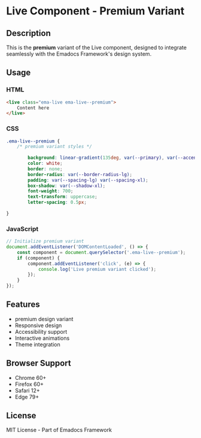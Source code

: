 # Live Component - Premium Variant

## Description
This is the **premium** variant of the Live component, designed to integrate seamlessly with the Emadocs Framework's design system.

## Usage

### HTML
```html
<live class="ema-live ema-live--premium">
    Content here
</live>
```

### CSS
```css
.ema-live--premium {
    /* premium variant styles */
    
        background: linear-gradient(135deg, var(--primary), var(--accent));
        color: white;
        border: none;
        border-radius: var(--border-radius-lg);
        padding: var(--spacing-lg) var(--spacing-xl);
        box-shadow: var(--shadow-xl);
        font-weight: 700;
        text-transform: uppercase;
        letter-spacing: 0.5px;
    
}
```

### JavaScript
```javascript
// Initialize premium variant
document.addEventListener('DOMContentLoaded', () => {
    const component = document.querySelector('.ema-live--premium');
    if (component) {
        component.addEventListener('click', (e) => {
            console.log('Live premium variant clicked');
        });
    }
});
```

## Features
- premium design variant
- Responsive design
- Accessibility support
- Interactive animations
- Theme integration

## Browser Support
- Chrome 60+
- Firefox 60+
- Safari 12+
- Edge 79+

## License
MIT License - Part of Emadocs Framework

